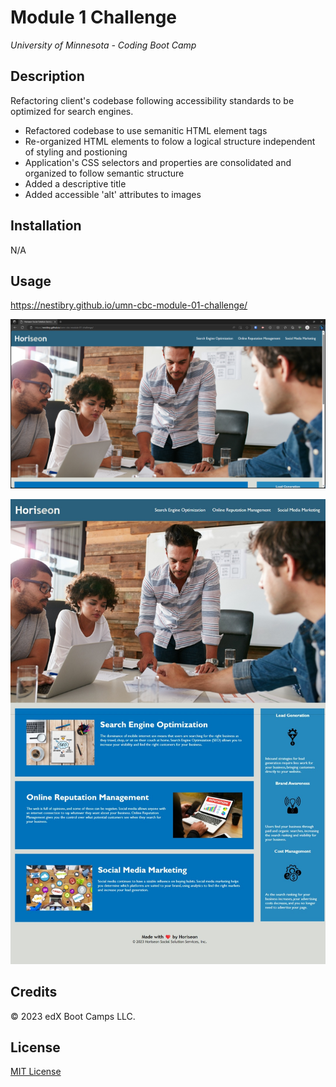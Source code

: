 # Module 1 Challenge
*University of Minnesota - Coding Boot Camp*

## Description

Refactoring client's codebase following accessibility standards to be optimized for search engines.

- Refactored codebase to use semanitic HTML element tags
- Re-organized HTML elements to folow a logical structure independent of styling and postioning
- Application's CSS selectors and properties are consolidated and organized to follow semantic structure
- Added a descriptive title
- Added accessible 'alt' attributes to images

## Installation

N/A

## Usage

https://nestibry.github.io/umn-cbc-module-01-challenge/

![Horiseon's deployed application with webpage](./assets/images/screencaptures/website-with-title.png)

![Horiseon's deployed application](./assets/images/screencaptures/full-page.jpeg)



## Credits

© 2023 edX Boot Camps LLC.

## License

[MIT License](https://choosealicense.com/licenses/mit/)


